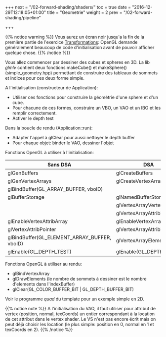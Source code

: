 +++
next = "/02-forward-shading/shaders/"
toc = true
date = "2016-12-29T12:18:05+01:00"
title = "Geometrie"
weight = 2
prev = "/02-forward-shading/pipeline"

+++

{{% notice warning %}}
Vous aurez un écran noir jusqu'a la fin de la première partie de l'exercice [Transformations](/02-forward-shading/transformations/): OpenGL demande généralement beaucoup de code d'initialisation avant de pouvoir afficher quelque chose.
{{% /notice %}}

Vous allez commencer par dessiner des cubes et spheres en 3D. La lib *glmlv* contient deux fonctions makeCube() et makeSphere() (simple_geometry.hpp) permettant de construire des tableaux de sommets et indices pour ces deux forme simple.

A l'initialisation (constructeur de Application):

- Utiliser ces fonctions pour construire la géométrie d'une sphere et d'un cube.
- Pour chacune de ces formes, construire un VBO, un VAO et un IBO et les remplir correctement.
- Activer le depth test

Dans la boucle de rendu (Application::run):

- Adapter l'appel à glClear pour aussi nettoyer le depth buffer
- Pour chaque objet: binder le VAO, dessiner l'objet

Fonctions OpenGL à utiliser à l'initialisation:

| Sans DSA                             | DSA |
| ------------------------------------ | ----------- |
| glGenBuffers                         | glCreateBuffers |
| glGenVertexArrays                    | glCreateVertexArrays |
| glBindBuffer(GL_ARRAY_BUFFER, vboID) |
| glBufferStorage                      | glNamedBufferStorage |
|                                      | glVertexArrayVertexBuffer |
|                                      | glVertexArrayAttribBinding |
| glEnableVertexAttribArray            | glEnableVertexArrayAttrib |
| glVertexAttribPointer                | glVertexArrayAttribFormat |
| glBindBuffer(GL_ELEMENT_ARRAY_BUFFER, vboID) | glVertexArrayElementBuffer |
| glEnable(GL_DEPTH_TEST)              | glEnable(GL_DEPTH_TEST) |

Fonctions OpenGL à utiliser au rendu:

- glBindVertexArray
- glDrawElements (le nombre de sommets à dessiner est le nombre d'elements dans l'indexBuffer)
- glClear(GL_COLOR_BUFFER_BIT | GL_DEPTH_BUFFER_BIT)

Voir le programme *quad* du template pour un exemple simple en 2D.

{{% notice note %}}
A l'initialisation du VAO, il faut utiliser pour attribut de vertex (position, normal, texCoords) un entier correspondant à la location de cet attribut dans le vertex shader.
Le VS n'est pas encore écrit mais on peut déjà choisir les location (le plus simple: position en 0, normal en 1 et texCoords en 2).
{{% /notice %}}